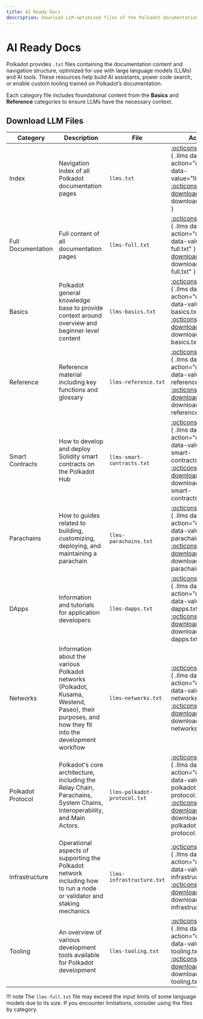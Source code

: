 ```yaml
---
title: AI Ready Docs
description: Download LLM-optimized files of the Polkadot documentation, including full content and category-specific resources for AI agents.
---
```


# AI Ready Docs

Polkadot provides `.txt` files containing the documentation content and navigation structure, optimized for use with large language models (LLMs) and AI tools. These resources help build AI assistants, power code search, or enable custom tooling trained on Polkadot’s documentation.

Each category file includes foundational content from the **Basics** and **Reference** categories to ensure LLMs have the necessary context.

## Download LLM Files

| Category           | Description                                                                                                                                        | File                         | Actions                                                                                                                                                                                              |
|--------------------|----------------------------------------------------------------------------------------------------------------------------------------------------|------------------------------|------------------------------------------------------------------------------------------------------------------------------------------------------------------------------------------------------|
| Index              | Navigation index of all Polkadot documentation pages                                                                                               | `llms.txt`                   | [:octicons-copy-16:](){ .llms data-action="copy" data-value="llms.txt" } [:octicons-download-16:](/llms.txt){ download="llms.txt" }                                                                  |
| Full Documentation | Full content of all documentation pages                                                                                                            | `llms-full.txt`              | [:octicons-copy-16:](){ .llms data-action="copy" data-value="llms-full.txt" } [:octicons-download-16:](/llms-full.txt){ download="llms-full.txt" }                                                   |
| Basics             | Polkadot general knowledge base to provide context around overview and beginner level content                                                      | `llms-basics.txt`            | [:octicons-copy-16:](){ .llms data-action="copy" data-value="llms-basics.txt" } [:octicons-download-16:](/llms-files/llms-basics.txt){ download="llms-basics.txt" }                                  |
| Reference          | Reference material including key functions and glossary                                                                                            | `llms-reference.txt`         | [:octicons-copy-16:](){ .llms data-action="copy" data-value="llms-reference.txt"} [:octicons-download-16:](/llms-files/llms-reference.txt){ download="llms-reference.txt" }                          |
| Smart Contracts    | How to develop and deploy Solidity smart contracts on the Polkadot Hub                                                                             | `llms-smart-contracts.txt`   | [:octicons-copy-16:](){ .llms data-action="copy" data-value="llms-smart-contracts.txt" } [:octicons-download-16:](/llms-files/llms-smart-contracts.txt){ download="llms-smart-contracts.txt" }       |
| Parachains         | How to guides related to building, customizing, deploying, and maintaining a parachain                                                             | `llms-parachains.txt`        | [:octicons-copy-16:](){ .llms data-action="copy" data-value="llms-parachains.txt" } [:octicons-download-16:](/llms-files/llms-parachains.txt){ download="llms-parachains.txt" }                      |
| DApps              | Information and tutorials for application developers                                                                                               | `llms-dapps.txt`             | [:octicons-copy-16:](){ .llms data-action="copy" data-value="llms-dapps.txt" } [:octicons-download-16:](/llms-files/llms-dapps.txt){ download="llms-dapps.txt" }                                     |
| Networks           | Information about the various Polkadot networks (Polkadot, Kusama, Westend, Paseo), their purposes, and how they fit into the development workflow | `llms-networks.txt`          | [:octicons-copy-16:](){ .llms data-action="copy" data-value="llms-networks.txt" } [:octicons-download-16:](/llms-files/llms-networks.txt){ download="llms-networks.txt" }                            |
| Polkadot Protocol  | Polkadot's core architecture, including the Relay Chain, Parachains, System Chains, Interoperability, and Main Actors.                             | `llms-polkadot-protocol.txt` | [:octicons-copy-16:](){ .llms data-action="copy" data-value="llms-polkadot-protocol.txt" } [:octicons-download-16:](/llms-files/llms-polkadot-protocol.txt){ download="llms-polkadot-protocol.txt" } |
| Infrastructure     | Operational aspects of supporting the Polkadot network including how to run a node or validator and staking mechanics                              | `llms-infrastructure.txt`    | [:octicons-copy-16:](){ .llms data-action="copy" data-value="llms-infrastructure.txt" } [:octicons-download-16:](/llms-files/llms-infrastructure.txt){ download="llms-infrastructure.txt" }          |
| Tooling            | An overview of various development tools available for Polkadot development                                                                        | `llms-tooling.txt`           | [:octicons-copy-16:](){ .llms data-action="copy" data-value="llms-tooling.txt" } [:octicons-download-16:](/llms-files/llms-tooling.txt){ download="llms-tooling.txt" }                               |

!!! note
    The `llms-full.txt` file may exceed the input limits of some language models due to its size. If you encounter limitations, consider using the files by category.